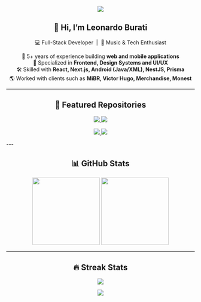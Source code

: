 <p align="center">
  <img src="https://capsule-render.vercel.app/api?type=waving&color=0d1117,1f2937,4169e1&height=200&section=header&text=Leonardo%20Burati&fontSize=40&fontAlignY=35&animation=fadeIn&fontColor=e6edf3" />
</p>

<h2 align="center">👋 Hi, I’m Leonardo Burati</h2>
<p align="center">
  💻 Full-Stack Developer &nbsp;|&nbsp; 🎸 Music & Tech Enthusiast  
</p>

<p align="center">
  🚀 5+ years of experience building <b>web and mobile applications</b><br/>
  🎨 Specialized in <b>Frontend, Design Systems and UI/UX</b><br/>
  🛠 Skilled with <b>React, Next.js, Android (Java/XML), NestJS, Prisma</b><br/>
  🌎 Worked with clients such as <b>MiBR, Victor Hugo, Merchandise, Monest</b>
</p>

---

<h2 align="center">📌 Featured Repositories</h2>

<p align="center">
<a href="https://github.com/Buratii/react-tooltip-guide">
  <img src="https://github-readme-stats.vercel.app/api/pin/?username=Buratii&repo=react-tooltip-guide&title_color=00bcd4&text_color=e6edf3&icon_color=4169e1&bg_color=0d1117&border_color=30363d&cache_seconds=14400&v=2" />
</a>
<a href="https://github.com/Buratii/game-analytics">
  <img src="https://github-readme-stats.vercel.app/api/pin/?username=Buratii&repo=game-analytics&title_color=00bcd4&text_color=e6edf3&icon_color=4169e1&bg_color=0d1117&border_color=30363d&cache_seconds=14400&v=2" />
</a>
</p>

<p align="center">
  <a href="https://github.com/Buratii/payflow">
    <img src="https://github-readme-stats.vercel.app/api/pin/?username=Buratii&repo=payflow&title_color=00bcd4&text_color=e6edf3&icon_color=4169e1&bg_color=0d1117&border_color=30363d" />
  </a>
  <a href="https://github.com/Buratii/framer-motion-web">
    <img src="https://github-readme-stats.vercel.app/api/pin/?username=Buratii&repo=framer-motion-web&title_color=00bcd4&text_color=e6edf3&icon_color=4169e1&bg_color=0d1117&border_color=30363d" />
  </a>
</p>
---

<h2 align="center">📊 GitHub Stats</h2>
<p align="center">
  <img height="180em" src="https://github-readme-stats.vercel.app/api?username=Buratii&show_icons=true&title_color=00bcd4&text_color=e6edf3&icon_color=4169e1&bg_color=0d1117&border_color=30363d" />
  <img height="180em" src="https://github-readme-stats.vercel.app/api/top-langs/?username=Buratii&layout=compact&title_color=00bcd4&text_color=e6edf3&bg_color=0d1117&border_color=30363d" />
</p>

---

<h2 align="center">🔥 Streak Stats</h2>
<p align="center">
  <img src="https://streak-stats.demolab.com?user=Buratii&background=0d1117&border=30363d&ring=4169e1&fire=4169e1&currStreakLabel=00bcd4&sideLabels=e6edf3&currStreakNum=4169e1&sideNums=00bcd4&dates=8b949e" />
</p>

<p align="center">
  <img src="https://capsule-render.vercel.app/api?type=waving&color=0d1117,1f2937,4169e1&height=120&section=footer"/>
</p>
